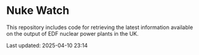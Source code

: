 # Nuke Watch

This repository includes code for retrieving the latest information available on the output of EDF nuclear power plants in the UK.

Last updated: 2025-04-10 23:14